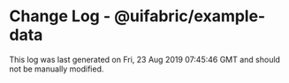 # Change Log - @uifabric/example-data

This log was last generated on Fri, 23 Aug 2019 07:45:46 GMT and should not be manually modified.
